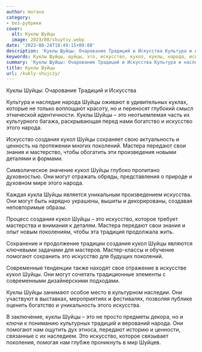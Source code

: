 ```yaml
---
author: morava
category:
- без-рубрики
cover:
  alt: Куклы Шуйцы
  image: 2023/08/shuytsy.webp
date: '2023-08-24T18:49:15+00:00'
description: 'Куклы Шуйцы: Очарование Традиций и Искусства Культура и наследие народа Шуйцы оживают в удивительных куклах, которые не только воплощают красоту, но и...'
keywords: Куклы Шуйцы, шуйцы, это, искусство, кукол, куклы, народа, искусства, создания, передают, могут, традиций, богатство, поколений, мастера, свои
summary: 'Куклы Шуйцы: Очарование Традиций и Искусства Культура и наследие народа Шуйцы оживают в удивительных куклах, которые не только воплощают красоту, но и...'
title: Куклы Шуйцы
url: /kukly-shujczy/
---
```


Куклы Шуйцы: Очарование Традиций и Искусства

Культура и наследие народа Шуйцы оживают в удивительных куклах, которые не только воплощают красоту, но и переносят глубокий смысл этнической идентичности. Куклы Шуйцы – это неотъемлемая часть их культурного багажа, раскрывающая перед нами богатство и искусство этого народа.

Искусство создания кукол Шуйцы сохраняет свою актуальность и ценность на протяжении многих поколений. Мастера передают свои знания и мастерство, чтобы обогатить эти произведения новыми деталями и формами.

Символическое значение кукол Шуйцы глубоко пропитано духовностью. Они могут отражать обряды, представления о природе и духовном мире этого народа.

Каждая кукла Шуйцы является уникальным произведением искусства. Они могут быть нарядно украшены, вышиты и декорированы, создавая неповторимые образы.

Процесс создания кукол Шуйцы – это искусство, которое требует мастерства и внимания к деталям. Мастера передают свои знания и опыт новым поколениям, чтобы эта традиция продолжала жить.

Сохранение и продолжение традиции создания кукол Шуйцы являются ключевыми задачами для мастеров. Мастер-классы и обучение помогают сохранить это искусство для будущих поколений.

Современные тенденции также находят свое отражение в искусстве кукол Шуйцы. Они могут сочетать традиционные элементы с современными дизайнерскими подходами.

Куклы Шуйцы занимают особое место в культурном наследии. Они участвуют в выставках, мероприятиях и фестивалях, позволяя публике оценить богатство и уникальность этого искусства.

В заключение, куклы Шуйцы – это не просто предметы декора, но и ключи к пониманию культурных традиций и верований народа. Они помогают нам ощутить дух этноса, передают историю и ценности, связанные с их наследием. Это искусство, которое связывает поколения, помогая нам глубже проникнуть в мир Шуйцев.